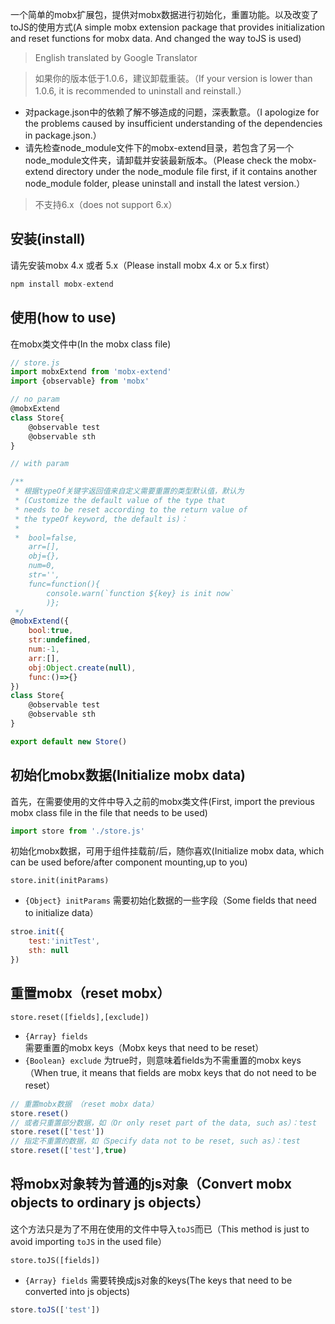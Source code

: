 

一个简单的mobx扩展包，提供对mobx数据进行初始化，重置功能。以及改变了toJS的使用方式(A simple mobx extension package that provides initialization and reset functions for mobx data. And changed the way toJS is used)

> English translated by Google Translator

> 如果你的版本低于1.0.6，建议卸载重装。（If your version is lower than 1.0.6, it is recommended to uninstall and reinstall.）
- 对package.json中的依赖了解不够造成的问题，深表歉意。（I apologize for the problems caused by insufficient understanding of the dependencies in package.json.）
- 请先检查node_module文件下的mobx-extend目录，若包含了另一个node_module文件夹，请卸载并安装最新版本。（Please check the mobx-extend directory under the node_module file first, if it contains another node_module folder, please uninstall and install the latest version.）

> 不支持6.x（does not support 6.x）

## 安装(install)
请先安装mobx 4.x 或者 5.x（Please install mobx 4.x or 5.x first）
```javascript 
npm install mobx-extend
```

## 使用(how to use)

在mobx类文件中(In the mobx class file)

```javascript
// store.js
import mobxExtend from 'mobx-extend'
import {observable} from 'mobx'

// no param
@mobxExtend
class Store{
    @observable test
    @observable sth
}

// with param

/** 
 * 根据typeOf关键字返回值来自定义需要重置的类型默认值，默认为
 * (Customize the default value of the type that 
 * needs to be reset according to the return value of 
 * the typeOf keyword, the default is)：
 * 
 *  bool=false,
    arr=[],
    obj={},
    num=0,
    str='',
    func=function(){
        console.warn(`function ${key} is init now`
        )};
 */
@mobxExtend({
    bool:true,
    str:undefined,
    num:-1,
    arr:[],
    obj:Object.create(null),
    func:()=>{}
})
class Store{
    @observable test
    @observable sth
}

export default new Store()
```

## 初始化mobx数据(Initialize mobx data)

首先，在需要使用的文件中导入之前的mobx类文件(First, import the previous mobx class file in the file that needs to be used)

```javascript
import store from './store.js'
```
初始化mobx数据，可用于组件挂载前/后，随你喜欢(Initialize mobx data, which can be used before/after component mounting,up to you)

`store.init(initParams)`
- `{Object} initParams` 需要初始化数据的一些字段（Some fields that need to initialize data）

```javascript
stroe.init({
    test:'initTest',
    sth: null
})
```
## 重置mobx（reset mobx）
`store.reset([fields],[exclude])`
- `{Array} fields` 需要重置的mobx keys（Mobx keys that need to be reset）
- `{Boolean} exclude` 为true时，则意味着fields为不需重置的mobx keys（When true, it means that fields are mobx keys that do not need to be reset） 

```javascript
// 重置mobx数据 （reset mobx data）
store.reset()
// 或者只重置部分数据，如（Or only reset part of the data, such as）：test
store.reset(['test'])
// 指定不重置的数据，如（Specify data not to be reset, such as）：test
store.reset(['test'],true)
```

## 将mobx对象转为普通的js对象（Convert mobx objects to ordinary js objects）

这个方法只是为了不用在使用的文件中导入`toJS`而已（This method is just to avoid importing `toJS` in the used file）

`store.toJS([fields])`

- `{Array} fields` 需要转换成js对象的keys(The keys that need to be converted into js objects)

```javascript
store.toJS(['test'])
```